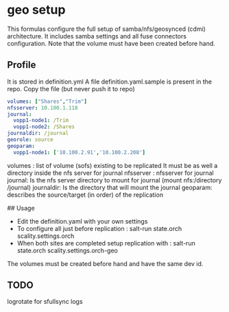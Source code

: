 # geo setup
This formulas configure the full setup of samba/nfs/geosynced (cdmi) architecture.
It includes samba settings and all fuse connectors configuration.
Note that the volume must have been created before hand.



## Profile 
It is stored in definition.yml
A file definition.yaml.sample is present in the repo.
Copy the file (but never push it to repo)

```yaml
volumes: ["Shares","Trim"]
nfsserver: 10.100.1.118
journal: 
  vopp1-node1: /Trim
  vopp1-node2: /Shares
journaldir: /journal
georole: source
geoparam: 
  vopp1-node1: ['10.100.2.91','10.100.2.208']
```

volumes : list of volume (sofs) existing to be replicated
It must be as well a directory inside the nfs server for journal 
nfsserver : nfsserver for journal 
journal: Is the nfs server directory to mount for journal (mount nfs:/directory /journal)
journaldir: Is the directory that will mount the journal
geoparam: describes the source/target (in order) of the replication 

## Usage

* Edit the definition.yaml with your own settings 
* To configure all just before replication :
	 salt-run state.orch scality.settings.orch 
* When both sites are completed setup replication with :
	salt-run state.orch scality.settings.orch-geo

The volumes must be created before hand and have the same dev id.

## TODO 
logrotate for sfullsync logs
